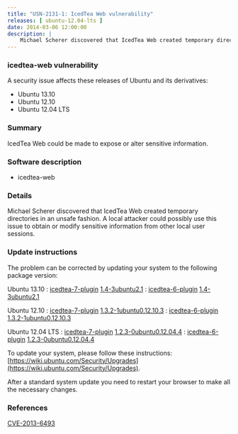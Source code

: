 ```yaml
---
title: "USN-2131-1: IcedTea Web vulnerability"
releases: [ ubuntu-12.04-lts ]
date: 2014-03-06 12:00:00
description: |
    Michael Scherer discovered that IcedTea Web created temporary directories in an unsafe fashion. A local attacker could possibly use this issue to obtain or modify sensitive information from other local user sessions. 
--- 
```

 
### icedtea-web vulnerability

A security issue affects these releases of Ubuntu and its derivatives:

* Ubuntu 13.10
* Ubuntu 12.10
* Ubuntu 12.04 LTS

### Summary

IcedTea Web could be made to expose or alter sensitive information. 

### Software description

* icedtea-web 

### Details

Michael Scherer discovered that IcedTea Web created temporary directories in an unsafe fashion. A local attacker could possibly use this issue to obtain or modify sensitive information from other local user sessions. 

### Update instructions

The problem can be corrected by updating your system to the following package version:

Ubuntu 13.10
 : [icedtea-7-plugin](https://launchpad.net/ubuntu/+source/icedtea-web) <span> [1.4-3ubuntu2.1](https://launchpad.net/ubuntu/+source/icedtea-web/1.4-3ubuntu2.1) </span> 
 : [icedtea-6-plugin](https://launchpad.net/ubuntu/+source/icedtea-web) <span> [1.4-3ubuntu2.1](https://launchpad.net/ubuntu/+source/icedtea-web/1.4-3ubuntu2.1) </span> 

Ubuntu 12.10
 : [icedtea-7-plugin](https://launchpad.net/ubuntu/+source/icedtea-web) <span> [1.3.2-1ubuntu0.12.10.3](https://launchpad.net/ubuntu/+source/icedtea-web/1.3.2-1ubuntu0.12.10.3) </span> 
 : [icedtea-6-plugin](https://launchpad.net/ubuntu/+source/icedtea-web) <span> [1.3.2-1ubuntu0.12.10.3](https://launchpad.net/ubuntu/+source/icedtea-web/1.3.2-1ubuntu0.12.10.3) </span> 

Ubuntu 12.04 LTS
 : [icedtea-7-plugin](https://launchpad.net/ubuntu/+source/icedtea-web) <span> [1.2.3-0ubuntu0.12.04.4](https://launchpad.net/ubuntu/+source/icedtea-web/1.2.3-0ubuntu0.12.04.4) </span> 
 : [icedtea-6-plugin](https://launchpad.net/ubuntu/+source/icedtea-web) <span> [1.2.3-0ubuntu0.12.04.4](https://launchpad.net/ubuntu/+source/icedtea-web/1.2.3-0ubuntu0.12.04.4) </span> 

To update your system, please follow these instructions: [https://wiki.ubuntu.com/Security/Upgrades](https://wiki.ubuntu.com/Security/Upgrades).

After a standard system update you need to restart your browser to make all the necessary changes. 

### References

 [CVE-2013-6493](http://people.ubuntu.com/~ubuntu-security/cve/CVE-2013-6493)
 
